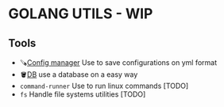 # GOLANG UTILS - WIP

## Tools
   * 🪚[Config manager](https://github.com/pablotrianda/config) Use to save configurations on yml format
   * 🪣[DB](https://github.com/pablotrianda/db) use a database on a easy way
   * `command-runner` Use to run linux commands [TODO]
   * `fs` Handle file systems utilities [TODO]
